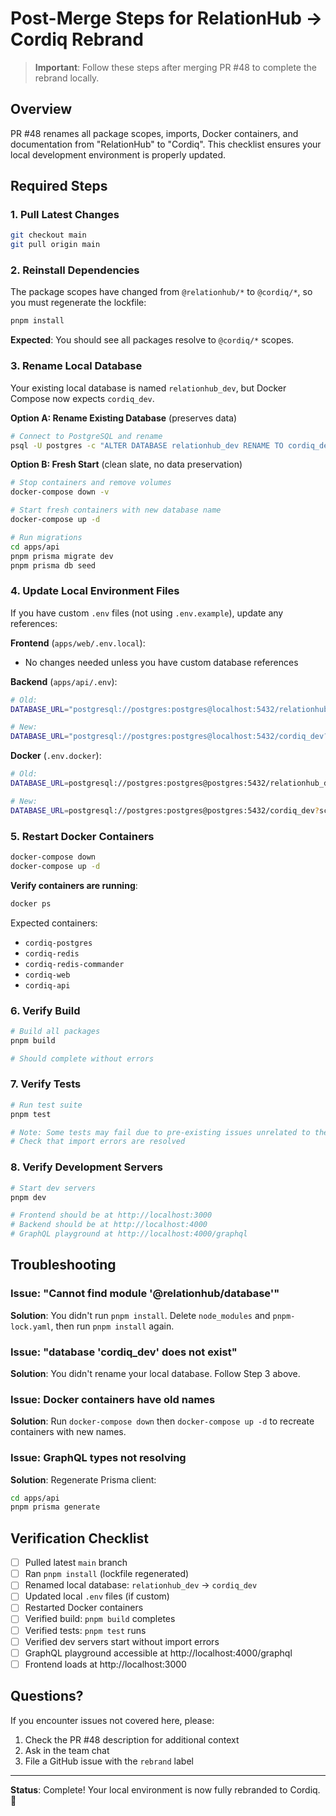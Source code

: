 # Post-Merge Steps for RelationHub → Cordiq Rebrand

> **Important**: Follow these steps after merging PR #48 to complete the rebrand locally.

## Overview

PR #48 renames all package scopes, imports, Docker containers, and documentation from "RelationHub" to "Cordiq". This checklist ensures your local development environment is properly updated.

## Required Steps

### 1. Pull Latest Changes

```bash
git checkout main
git pull origin main
```

### 2. Reinstall Dependencies

The package scopes have changed from `@relationhub/*` to `@cordiq/*`, so you must regenerate the lockfile:

```bash
pnpm install
```

**Expected**: You should see all packages resolve to `@cordiq/*` scopes.

### 3. Rename Local Database

Your existing local database is named `relationhub_dev`, but Docker Compose now expects `cordiq_dev`.

**Option A: Rename Existing Database** (preserves data)

```bash
# Connect to PostgreSQL and rename
psql -U postgres -c "ALTER DATABASE relationhub_dev RENAME TO cordiq_dev;"
```

**Option B: Fresh Start** (clean slate, no data preservation)

```bash
# Stop containers and remove volumes
docker-compose down -v

# Start fresh containers with new database name
docker-compose up -d

# Run migrations
cd apps/api
pnpm prisma migrate dev
pnpm prisma db seed
```

### 4. Update Local Environment Files

If you have custom `.env` files (not using `.env.example`), update any references:

**Frontend** (`apps/web/.env.local`):
- No changes needed unless you have custom database references

**Backend** (`apps/api/.env`):
```bash
# Old:
DATABASE_URL="postgresql://postgres:postgres@localhost:5432/relationhub_dev?schema=public"

# New:
DATABASE_URL="postgresql://postgres:postgres@localhost:5432/cordiq_dev?schema=public"
```

**Docker** (`.env.docker`):
```bash
# Old:
DATABASE_URL=postgresql://postgres:postgres@postgres:5432/relationhub_dev?schema=public

# New:
DATABASE_URL=postgresql://postgres:postgres@postgres:5432/cordiq_dev?schema=public
```

### 5. Restart Docker Containers

```bash
docker-compose down
docker-compose up -d
```

**Verify containers are running**:
```bash
docker ps
```

Expected containers:
- `cordiq-postgres`
- `cordiq-redis`
- `cordiq-redis-commander`
- `cordiq-web`
- `cordiq-api`

### 6. Verify Build

```bash
# Build all packages
pnpm build

# Should complete without errors
```

### 7. Verify Tests

```bash
# Run test suite
pnpm test

# Note: Some tests may fail due to pre-existing issues unrelated to the rename
# Check that import errors are resolved
```

### 8. Verify Development Servers

```bash
# Start dev servers
pnpm dev

# Frontend should be at http://localhost:3000
# Backend should be at http://localhost:4000
# GraphQL playground at http://localhost:4000/graphql
```

## Troubleshooting

### Issue: "Cannot find module '@relationhub/database'"

**Solution**: You didn't run `pnpm install`. Delete `node_modules` and `pnpm-lock.yaml`, then run `pnpm install` again.

### Issue: "database 'cordiq_dev' does not exist"

**Solution**: You didn't rename your local database. Follow Step 3 above.

### Issue: Docker containers have old names

**Solution**: Run `docker-compose down` then `docker-compose up -d` to recreate containers with new names.

### Issue: GraphQL types not resolving

**Solution**: Regenerate Prisma client:
```bash
cd apps/api
pnpm prisma generate
```

## Verification Checklist

- [ ] Pulled latest `main` branch
- [ ] Ran `pnpm install` (lockfile regenerated)
- [ ] Renamed local database: `relationhub_dev` → `cordiq_dev`
- [ ] Updated local `.env` files (if custom)
- [ ] Restarted Docker containers
- [ ] Verified build: `pnpm build` completes
- [ ] Verified tests: `pnpm test` runs
- [ ] Verified dev servers start without import errors
- [ ] GraphQL playground accessible at http://localhost:4000/graphql
- [ ] Frontend loads at http://localhost:3000

## Questions?

If you encounter issues not covered here, please:
1. Check the PR #48 description for additional context
2. Ask in the team chat
3. File a GitHub issue with the `rebrand` label

---

**Status**: Complete! Your local environment is now fully rebranded to Cordiq. 🚀
